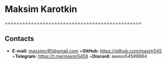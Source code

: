 # Maksim Karotkin
===============================================

## Contacts
+ __E-mail:__ maxximc95@gmail.com
+__GitHub:__ https://github.com/maxim545
+__Telegram:__ https://t.me/maxim5459
+__Discord:__ aweso545#8884